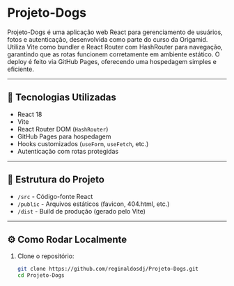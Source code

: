 # Projeto-Dogs

Projeto-Dogs é uma aplicação web React para gerenciamento de usuários, fotos e autenticação, desenvolvida como parte do curso da Origamid. Utiliza Vite como bundler e React Router com HashRouter para navegação, garantindo que as rotas funcionem corretamente em ambiente estático. O deploy é feito via GitHub Pages, oferecendo uma hospedagem simples e eficiente.

---

## 🚀 Tecnologias Utilizadas

- React 18
- Vite
- React Router DOM (`HashRouter`)
- GitHub Pages para hospedagem
- Hooks customizados (`useForm`, `useFetch`, etc.)
- Autenticação com rotas protegidas

---

## 📂 Estrutura do Projeto

- `/src` - Código-fonte React
- `/public` - Arquivos estáticos (favicon, 404.html, etc.)
- `/dist` - Build de produção (gerado pelo Vite)

---

## ⚙️ Como Rodar Localmente

1. Clone o repositório:

   ```bash
   git clone https://github.com/reginaldosdj/Projeto-Dogs.git
   cd Projeto-Dogs
   ```
